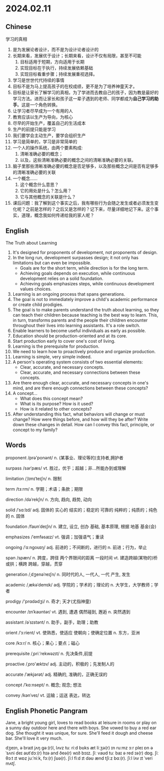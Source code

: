 # 2024.02.11
## Chinese
学习的真相

1. 是为发展论者设计，而不是为设计论者设计的
2. 长期来看，发展优于设计；长期来看，设计不仅有局限，甚至不可能
    1. 目标适用于短期，方向适用于长期
    2. 实现目标在于执行，持续发展依赖基础
    3. 实现目标看重步骤；持续发展重视选择。
3. 学习是世世代代持续的事情
4. 目标不是为马上提高孩子的在校成绩，更不是为了培养神童天才。
5. 目标是让家长了解学习的真相，为了学进而去教自己的孩子，因为教是最好的学习方法。进而让家长和孩子这一辈子遇到的老师、同学都成为**自己学习的助手**。这是一个角色转换。
6. 让学习者尽早成为一个有用的人
7. 教育应该以生产为导向，为核心
8. 尽早的开始生产，覆盖自己的生活成本
9. 生产的前提只能是学习
10. 我们要学会主动生产，要学会组织生产
11. 学习是简单的，学习是非常简单的
12. 一个人的操作系统，由两个要素构成:
    1. 清晰准确必要的概念；
    2. 以及，这些清晰准确必要的概念之间的清晰准确必要的关联。
13. 脑子里那些清晰准确必要的概念是否足够多，以及那些概念之间是否有足够多的清晰准确必要的关联
14. 一个概念……
    1. 这个概念什么意思？
    2. 它的用处是什么？怎么用？
    3. 它与其他概念的关联是什么？
15. 课后问题：我了解到这个事实之后，我有哪些行为会随之发生或者必须发生变化呢？之前是怎样的？之后又是怎样的？记下来，尽量详细地记下来。这个事实，道理，概念我如何传递给我的家人呢？
## English
The Truth about Learning

1. It's designed for proponents of development, not proponents of design.
2. In the long run, development surpasses design; it not only has limitations but can even be impossible.
   - Goals are for the short term, while direction is for the long term.
   - Achieving goals depends on execution, while continuous development relies on a solid foundation.
   - Achieving goals emphasizes steps, while continuous development values choices.
3. Learning is an ongoing process that spans generations.
4. The goal is not to immediately improve a child's academic performance or create child prodigies.
5. The goal is to make parents understand the truth about learning, so they can teach their children because teaching is the best way to learn. This, in turn, transforms parents and the people their children encounter throughout their lives into learning assistants. It's a role switch.
6. Enable learners to become useful individuals as early as possible.
7. Education should be production-oriented and at its core.
8. Start production early to cover one's cost of living.
9. Learning is the prerequisite for production.
10. We need to learn how to proactively produce and organize production.
11. Learning is simple, very simple indeed.
12. A person's operating system consists of two essential elements:
    - Clear, accurate, and necessary concepts.
    - Clear, accurate, and necessary connections between these concepts.
13. Are there enough clear, accurate, and necessary concepts in one's mind, and are there enough connections between these concepts?
14. A concept...
    - What does this concept mean?
    - What is its purpose? How is it used?
    - How is it related to other concepts?
15. After understanding this fact, what behaviors will change or must change? How were things before, and how will they be after? Write down these changes in detail. How can I convey this fact, principle, or concept to my family?
## Words
proponent  /prə'ponənt/
n. (某事业、理论等的)支持者,拥护者

surpass /sərˈpæs/
vt. 胜过，优于；超越；非…所能办到或理解

limitation /ˌlɪmɪˈteɪʃn/
n. 限制

term  /tɜːrm/
n. 学期；术语；条款；期限

direction /dəˈrekʃn/
n. 方向, 趋向, 趋势, 动向

solid  /ˈsɑːlɪd/
adj. 固体的
实心的
结实的；稳定的
可靠的
纯粹的；纯质的；纯色的
n. 固体

foundation /faʊnˈdeɪʃn/
n. 建立, 设立, 创办
基础, 基本原理, 根据
地基
基金(会)

emphasizes /ˈemfəsaɪz/
vt. 强调；加强语气；重读

ongoing /ˈɑːnɡoʊɪŋ/
adj. 前进的；不间断的，进行的
n. 前进；行为，举止

span /spæn/
n. 跨度，跨径
两个界限间的距离
一段时间
vt. 建造跨越(某物的)桥或拱；横跨
跨越，穿越，贯穿

generation /ˌdʒenəˈreɪʃn/
n. 同时代的人, 一代人, 一代
产生, 发生

academic  /ˌækəˈdemɪk/
adj. 学院的；学术的；理论的
n. 大学生，大学教师；学者

prodigy  /'prɑdədʒi/
n. 奇才; 天才(尤指神童)

encounter /ɪnˈkaʊntər/
vt. 遇到, 遭遇
偶然碰到, 邂逅
n. 突然遇到

assistant /əˈsɪstənt/
n. 助手，副手，助理；助教

orient  /ˈɔːrient/
vt. 使熟悉，使适应
使朝向；使确定位置
n. 东方，亚洲

core  /kɔːr/
n. 核心；果心；要点；磁心

prerequisite /ˌpriːˈrekwəzɪt/
n. 先决条件,前提

proactive  /ˌpro'æktɪv/
adj. 主动的，积极的；先发制人的

accurate  /ˈækjərət/
adj. 精确的, 准确的，正确无误的

concept /ˈkɑːnsept/
n. 概念; 观念; 想法

convey /kənˈveɪ/
vt. 运输；运送
表达，转达

## English Phonetic Pangram
Jane, a bright young girl, loves to read books at leisure in rooms or play on a sunny day outdoor here and there with boys. She vowed to buy a red ear dog. She thought it was unique, for sure. She'll feed it dough and cheese bar. She'll love it very much.

dʒeɪn, ə braɪt jʌŋ gəː(r)l, lʌvz tuː riːd bʊks æt liːʒə(r) ɪn ruːmz ɔːr pleɪ ɒn ə ˈsʌni deɪ aʊtˈdɔː(r) hɪə and ðeə(r) wɪð bɔɪz. ʃiː vaʊd tuː baɪ ə red ɪə(r) dɒg. ʃiː θɔːt ɪt wɒz juːˈniːk, fɔː(r) ʃʊə(r). ʃiːl fiːd ɪt dəʊ ænd tʃiːz bɑː(r). ʃiːl lʌv ɪt ˈveri mʌtʃ.